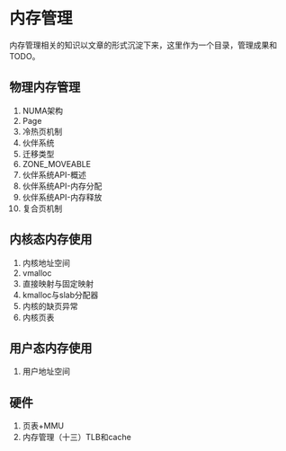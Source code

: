 
# 内存管理

内存管理相关的知识以文章的形式沉淀下来，这里作为一个目录，管理成果和TODO。

## 物理内存管理

1. NUMA架构
2. Page
3. 冷热页机制
4. 伙伴系统
5. 迁移类型
6. ZONE_MOVEABLE
7. 伙伴系统API-概述
8. 伙伴系统API-内存分配
9. 伙伴系统API-内存释放
10. 复合页机制

## 内核态内存使用

1. 内核地址空间
2. vmalloc  
3. 直接映射与固定映射
4. kmalloc与slab分配器
5. 内核的缺页异常
6. 内核页表

## 用户态内存使用

1. 用户地址空间

## 硬件

1. 页表+MMU
1. 内存管理（十三）TLB和cache
